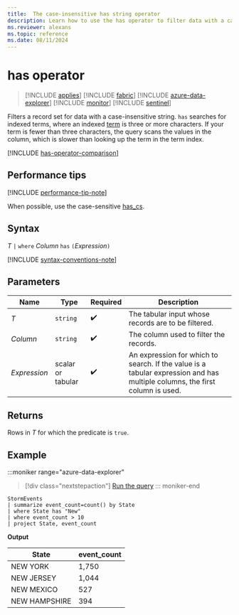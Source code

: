 ```yaml
---
title:  The case-insensitive has string operator
description: Learn how to use the has operator to filter data with a case-insensitive string.
ms.reviewer: alexans
ms.topic: reference
ms.date: 08/11/2024
---
```

# has operator

> [!INCLUDE [applies](../includes/applies-to-version/applies.md)] [!INCLUDE [fabric](../includes/applies-to-version/fabric.md)] [!INCLUDE [azure-data-explorer](../includes/applies-to-version/azure-data-explorer.md)] [!INCLUDE [monitor](../includes/applies-to-version/monitor.md)] [!INCLUDE [sentinel](../includes/applies-to-version/sentinel.md)]

Filters a record set for data with a case-insensitive string. `has` searches for indexed terms, where an indexed [term](datatypes-string-operators.md#what-is-a-term) is three or more characters. If your term is fewer than three characters, the query scans the values in the column, which is slower than looking up the term in the term index.

[!INCLUDE [has-operator-comparison](../includes/has-operator-comparison.md)]

## Performance tips

[!INCLUDE [performance-tip-note](../includes/performance-tip-note.md)]

When possible, use the case-sensitive [has_cs](has-cs-operator.md).

## Syntax

*T* `|` `where` *Column* `has` `(`*Expression*`)`

[!INCLUDE [syntax-conventions-note](../includes/syntax-conventions-note.md)]

## Parameters

| Name | Type | Required | Description |
|--|--|--|--|
| *T* | `string` |  :heavy_check_mark: | The tabular input whose records are to be filtered.|
| *Column* | `string` |  :heavy_check_mark: | The column used to filter the records.|
| *Expression* | scalar or tabular |  :heavy_check_mark: | An expression for which to search. If the value is a tabular expression and has multiple columns, the first column is used.|

## Returns

Rows in *T* for which the predicate is `true`.

## Example

:::moniker range="azure-data-explorer"
> [!div class="nextstepaction"]
> <a href="https://dataexplorer.azure.com/clusters/help/databases/Samples?query=H4sIAAAAAAAAAwsuyS/KdS1LzSsp5qpRKC7NzU0syqxKVUgFCcUn55fmldiCSQ1NhaRKheCSxJJUoMLyjNSiVAhPISOxWEHJL7VcCS6OpFnBTsHQAChRUJSflZpcAtGig6wCANR4w8uCAAAA" target="_blank">Run the query</a>
::: moniker-end

```kusto
StormEvents
| summarize event_count=count() by State
| where State has "New"
| where event_count > 10
| project State, event_count
```

**Output**

|State|event_count|
|-----|-----------|
|NEW YORK|1,750|
|NEW JERSEY|1,044|
|NEW MEXICO|527|
|NEW HAMPSHIRE|394|  
